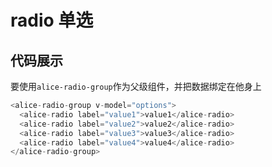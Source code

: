 # radio 单选

## 代码展示
要使用`alice-radio-group`作为父级组件，并把数据绑定在他身上
```javascript
<alice-radio-group v-model="options">
  <alice-radio label="value1">value1</alice-radio>
  <alice-radio label="value2">value2</alice-radio>
  <alice-radio label="value3">value3</alice-radio>
  <alice-radio label="value4">value4</alice-radio>
</alice-radio-group>
```
